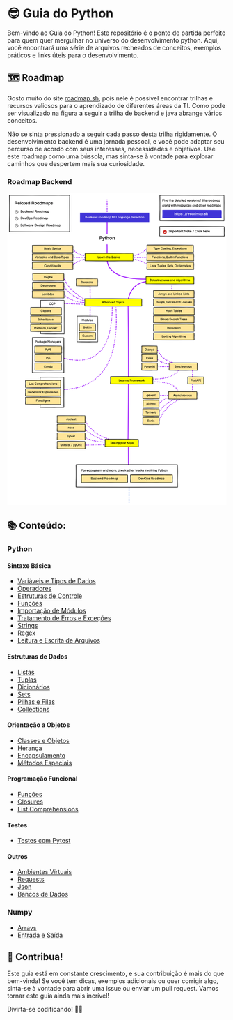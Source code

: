 # 😎 Guia do Python 

Bem-vindo ao Guia do Python! Este repositório é o ponto de partida perfeito para quem quer mergulhar no universo do desenvolvimento python. Aqui, você encontrará uma série de arquivos recheados de conceitos, exemplos práticos e links úteis para o desenvolvimento.

## 🗺️ Roadmap

Gosto muito do site [roadmap.sh](https://roadmap.sh/), pois nele é possível encontrar trilhas e recursos valiosos para o aprendizado de diferentes áreas da TI.  Como pode ser visualizado na figura a seguir a trilha de backend e java abrange vários conceitos. 

Não se sinta pressionado a seguir cada passo desta trilha rigidamente. O desenvolvimento backend é uma jornada pessoal, e você pode adaptar seu percurso de acordo com seus interesses, necessidades e objetivos. Use este roadmap como uma bússola, mas sinta-se à vontade para explorar caminhos que despertem mais sua curiosidade.

### Roadmap Backend
![Trilha Python](./Imagens/python-roadmap.png)

## 📚 Conteúdo:

### Python

#### Sintaxe Básica

- [Variáveis e Tipos de Dados](./Python/Sintaxe%20Básica/Variáveis%20e%20Tipos%20de%20Dados.md)
- [Operadores](./Python/Sintaxe%20Básica/Operadores.md)
- [Estruturas de Controle](./Python/Sintaxe%20Básica/Estruturas%20de%20Controle.md)
- [Funções](./Python/Sintaxe%20Básica/Funções.md)
- [Importação de Módulos](./Python/Sintaxe%20Básica/Importando%20Módulos.md)
- [Tratamento de Erros e Exceções](./Python/Sintaxe%20Básica/Tratamento%20de%20Erros%20e%20Exceções.md)
- [Strings](./Python/Sintaxe%20Básica/Strings.md)
- [Regex](./Python/Sintaxe%20Básica/Expressões%20Regulares.md)
- [Leitura e Escrita de Arquivos](./Python/Sintaxe%20Básica/Leitura%20e%20Escrita%20de%20Arquivos.md)

#### Estruturas de Dados

- [Listas](./Python/Estruturas%20de%20Dados/Listas.md)
- [Tuplas](./Python/Estruturas%20de%20Dados/Tuplas.md)
- [Dicionários](./Python/Estruturas%20de%20Dados/Dicionários.md)
- [Sets](./Python/Estruturas%20de%20Dados/Sets.md)
- [Pilhas e Filas](./Python/Estruturas%20de%20Dados/Pilhas%20e%20Filas.md)
- [Collections](./Python/Estruturas%20de%20Dados/Collections.md)

#### Orientação a Objetos

- [Classes e Objetos](./Python/Orientação%20a%20Objetos/Classes%20e%20Objetos.md)
- [Herança](./Python/Orientação%20a%20Objetos/Herança.md)
- [Encapsulamento](./Python/Orientação%20a%20Objetos/Encapsulamento.md)
- [Métodos Especiais](./Python/Orientação%20a%20Objetos/Métodos%20Especiais.md)

#### Programação Funcional

- [Funções](./Python/Programação%20Funcional/Funções.md)
- [Closures](./Python/Programação%20Funcional/Closures.md)
- [List Comprehensions](./Python/Programação%20Funcional/List%20Comprehensions%20vs%20Map%20e%20Filter.md)

#### Testes 

- [Testes com Pytest](./Python/Testes/Testes%20com%20Pytest.md)

#### Outros

- [Ambientes Virtuais](./Python/Outros/Ambientes%20Virtuais.md)
- [Requests](./Python/Outros/Requests.md)
- [Json](./Python/Outros/Json.md)
- [Bancos de Dados](./Python/Outros/Bancos%20de%20Dados.md)

### Numpy

- [Arrays](./Numpy/Arrays.md)
- [Entrada e Saída](./Numpy/Entrada%20e%20Saída.md)

## 🤝 Contribua!

Este guia está em constante crescimento, e sua contribuição é mais do que bem-vinda! Se você tem dicas, exemplos adicionais ou quer corrigir algo, sinta-se à vontade para abrir uma issue ou enviar um pull request. Vamos tornar este guia ainda mais incrível!

Divirta-se codificando! 🚀✨